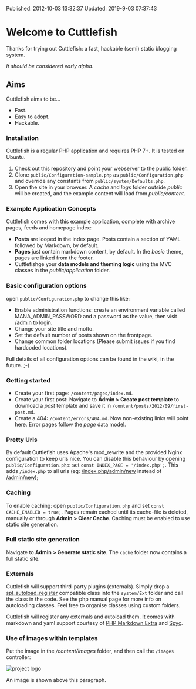 Published: 2012-10-03 13:32:37
Updated: 2019-9-03 07:37:43


Welcome to Cuttlefish
=================
Thanks for trying out Cuttlefish: a fast, hackable (semi) static blogging system. 

_It should be considered early alpha._

## Aims

Cuttlefish aims to be...

* Fast.
* Easy to adopt.
* Hackable.

### Installation

Cuttlefish is a regular PHP application and requires PHP 7+. It is tested on Ubuntu.

1. Check out this repository and point your webserver to the public folder.
2. Clone `public/Configuration-sample.php` as `public/Configuration.php` and override any constants from `public/system/Defaults.php`.
3. Open the site in your browser. A _cache_ and _logs_ folder outside _public_ will be created, and the example content will load from _public/content_.


### Example Application Concepts

Cuttlefish comes with this example application, complete with archive pages, feeds and homepage index:

* __Posts__ are looped in the index page. Posts contain a section of YAML followed by Markdown, by default.
* __Pages__ just contain markdown content, by default. In the _basic_ theme, pages are linked from the footer.
* Cuttlefishge your __data models and theming logic__ using the MVC classes in the _public/application_ folder.


### Basic configuration options

open `public/Configuration.php` to change this like:

* Enable administration functions: create an environment variable called MANA_ADMIN_PASSWORD and a password as the value, then visit [/admin](http://localhost/index.php/admin) to login.
* Change your site title and motto.
* Set the default number of posts shown on the frontpage.
* Change common folder locations (Please submit issues if you find hardcoded locations).

Full details of all configuration options can be found in the wiki, in the future. ;-)

### Getting started

* Create your first page: `/content/pages/index.md`. 
* Create your first post: Navigate to __Admin > Create post template__ to download a _post_ template and save it in `/content/posts/2012/09/first-post.md`. 
* Create a 404: `/content/errors/404.md`. Now non-existing links will point here. Error pages follow the _page_ data model.

### Pretty Urls

By default Cuttlefish uses Apache's mod_rewrite and the provided Nginx configuration to keep urls nice. You can disable this behaviour by opening `public/Configuration.php`: set `const INDEX_PAGE = '/index.php';`. This adds `/index.php` to all urls (eg: [/index.php/admin/new](http://localhost/index.php/admin/new) instead of [/admin/new](http://localhost/admin/new));


### Caching

To enable caching: open `public/Configuration.php` and set `const CACHE_ENABLED = true;`. Pages remain cached until its cache-file is deleted, manually or through __Admin > Clear Cache__. Caching must be enabled to use static site generation.


### Full static site generation

Navigate to __Admin > Generate static site__. The `cache` folder now contains a full static site. 



### Externals

Cuttlefish will support third-party plugins (externals). Simply drop a [spl_autoload_register](http://www.php.net/manual/en/function.spl-autoload-register.php) compatible class into the `system/Ext` folder and call the class in the code. See the php manual page for more info on autoloading classes. Feel free to organise classes using custom folders.

Cuttlefish will register any externals and autoload them. It comes with markdown and yaml support courtesy of [PHP Markdown Extra](http://michelf.ca/projects/php-markdown/) and [Spyc](https://github.com/mustangostang/spyc/).


### Use of images within templates

Put the image in the _/content/images_ folder, and then call the `/images` controller:

![project logo](/images/cuttlefish/logo.png)

An image is shown above this paragraph.
